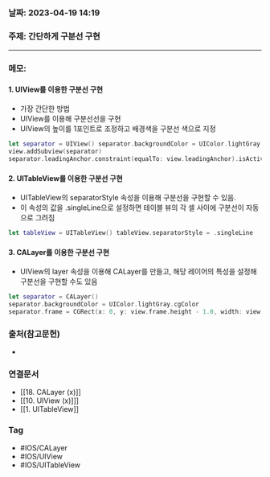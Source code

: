 ### 날짜: 2023-04-19 14:19

### 주제:  간단하게 구분선 구현
---
### 메모: 
#### 1.  UIView를 이용한 구분선 구현
- 가장 간단한 방법 
- UIView를 이용해 구분선선을 구현
- UIView의 높이를 1포인트로 조정하고 배경색을 구분선 색으로 지정
~~~ swift 
let separator = UIView() separator.backgroundColor = UIColor.lightGray separator.translatesAutoresizingMaskIntoConstraints = false 
view.addSubview(separator)  
separator.leadingAnchor.constraint(equalTo: view.leadingAnchor).isActive = true separator.trailingAnchor.constraint(equalTo: view.trailingAnchor).isActive = true separator.bottomAnchor.constraint(equalTo: view.bottomAnchor).isActive = true separator.heightAnchor.constraint(equalToConstant: 1.0).isActive = true
~~~
#### 2.  UITableView를 이용한 구분선 구현
- UITableView의 separatorStyle 속성을 이용해 구분선을 구현할 수 있음. 
- 이 속성의 값을 .singleLine으로 설정하면 테이블 뷰의 각 셀 사이에 구분선이 자동으로 그려짐
~~~ swift 
let tableView = UITableView() tableView.separatorStyle = .singleLine
~~~
#### 3.  CALayer를 이용한 구분선 구현
- UIView의 layer 속성을 이용해 CALayer를 만들고, 해당 레이어의 특성을 설정해 구분선을 구현할 수도 있음
~~~ swift 
let separator = CALayer()
separator.backgroundColor = UIColor.lightGray.cgColor
separator.frame = CGRect(x: 0, y: view.frame.height - 1.0, width: view.frame.width, height: 1.0) view.layer.addSublayer(separator)
~~~

### 출처(참고문헌) 
- 

### 연결문서 
- [[18. CALayer (x)]]
- [[10. UIView (x)]]]
- [[1. UITableView]]

### Tag
- #IOS/CALayer 
- #IOS/UIView
- #IOS/UITableView